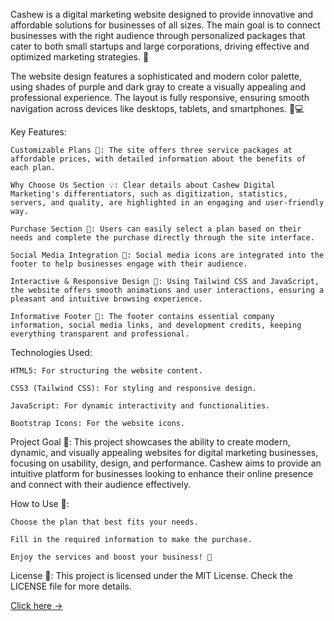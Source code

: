 Cashew is a digital marketing website designed to provide innovative and affordable solutions for businesses of all sizes. The main goal is to connect businesses with the right audience through personalized packages that cater to both small startups and large corporations, driving effective and optimized marketing strategies. 🚀

The website design features a sophisticated and modern color palette, using shades of purple and dark gray to create a visually appealing and professional experience. The layout is fully responsive, ensuring smooth navigation across devices like desktops, tablets, and smartphones. 📱💻

Key Features:

    Customizable Plans 💼: The site offers three service packages at affordable prices, with detailed information about the benefits of each plan.

    Why Choose Us Section 💡: Clear details about Cashew Digital Marketing's differentiators, such as digitization, statistics, servers, and quality, are highlighted in an engaging and user-friendly way.

    Purchase Section 🛒: Users can easily select a plan based on their needs and complete the purchase directly through the site interface.

    Social Media Integration 📲: Social media icons are integrated into the footer to help businesses engage with their audience.

    Interactive & Responsive Design 🎨: Using Tailwind CSS and JavaScript, the website offers smooth animations and user interactions, ensuring a pleasant and intuitive browsing experience.

    Informative Footer 📍: The footer contains essential company information, social media links, and development credits, keeping everything transparent and professional.

Technologies Used:

    HTML5: For structuring the website content.

    CSS3 (Tailwind CSS): For styling and responsive design.

    JavaScript: For dynamic interactivity and functionalities.

    Bootstrap Icons: For the website icons.

Project Goal 🎯: This project showcases the ability to create modern, dynamic, and visually appealing websites for digital marketing businesses, focusing on usability, design, and performance. Cashew aims to provide an intuitive platform for businesses looking to enhance their online presence and connect with their audience effectively.

How to Use 🚀:

    Choose the plan that best fits your needs.

    Fill in the required information to make the purchase.

    Enjoy the services and boost your business! 💼

License 🔑: This project is licensed under the MIT License. Check the LICENSE file for more details.

[Click here ->]([https://ritmo-musics.netlify.app/](https://cashew-digitalmarketing.netlify.app/))
